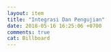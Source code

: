 ```yaml
---
layout: item
title: "Integrasi Dan Pengujian"
date: 2018-05-16 16:25:06 +0700
comments: true
cat: Billboard
---
```

